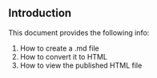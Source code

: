 ## Introduction
This document provides the following info:

1. How to create a .md file
2. How to convert it to HTML
3. How to view the published HTML file
